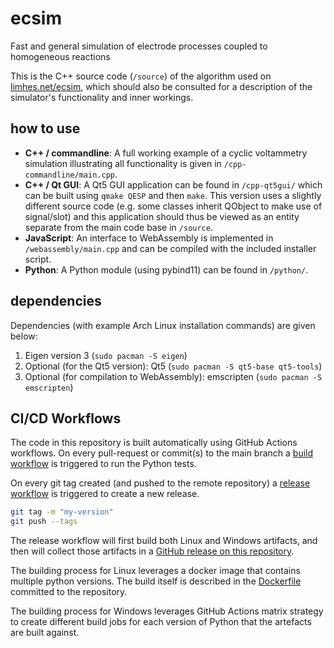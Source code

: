 # ecsim

Fast and general simulation of electrode processes coupled to homogeneous reactions

This is the C++ source code (`/source`) of the algorithm used on [limhes.net/ecsim](http://limhes.net/ecsim), which should also be consulted for a description of the simulator's functionality and inner workings.

## how to use

* **C++ / commandline**: A full working example of a cyclic voltammetry simulation illustrating all functionality is given in `/cpp-commandline/main.cpp`.
* **C++ / Qt GUI**: A Qt5 GUI application can be found in `/cpp-qt5gui/` which can be built using `qmake QESP` and then `make`. This version uses a slightly different source code (e.g. some classes inherit QObject to make use of signal/slot) and this application should thus be viewed as an entity separate from the main code base in `/source`.
* **JavaScript**: An interface to WebAssembly is implemented in `/webassembly/main.cpp` and can be compiled with the included installer script.
* **Python**: A Python module (using pybind11) can be found in `/python/`.

## dependencies

Dependencies (with example Arch Linux installation commands) are given below:

1. Eigen version 3 (`sudo pacman -S eigen`)
2. Optional (for the Qt5 version): Qt5 (`sudo pacman -S qt5-base qt5-tools`)
3. Optional (for compilation to WebAssembly): emscripten (`sudo pacman -S emscripten`)

## CI/CD Workflows

The code in this repository is built automatically using GitHub Actions workflows.
On every pull-request or commit(s) to the main branch a [build workflow](.github/workflows/build.yaml) is triggered to run the Python tests.

On every git tag created (and pushed to the remote repository) a [release workflow](.github/workflows/release.yaml) is triggered to create a new release.
```bash
git tag -m "my-version"
git push --tags 
```
The release workflow will first build both Linux and Windows artifacts, and then will collect those artifacts in a [GitHub release on this repository](https://github.com/Limhes/ecsim/releases).

The building process for Linux leverages a docker image that contains multiple python versions.
The build itself is described in the [Dockerfile](./Dockerfile) committed to the repository.

The building process for Windows leverages GitHub Actions matrix strategy to create different build jobs for each version of Python that the artefacts are built against.